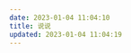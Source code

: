 ```yaml
---
date: 2023-01-04 11:04:10
title: 说说
updated: 2023-01-04 11:04:19
---
```

<script src="https://cdn.jsdelivr.net/npm/qexo-static@1.5.0/hexo/talks.min.js"></script>

<link rel="stylesheet" href="https://cdn.jsdelivr.net/npm/qexo-static@1.5.0/hexo/talks.min.css">
<div id="qexot"></div>
<script>showQexoTalks("qexot", "https://admin.imoier.xyz", 5)</script>
